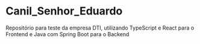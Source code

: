 # Canil_Senhor_Eduardo
Repositório para teste da empresa DTI, utilizando TypeScript e React para o Frontend e Java com Spring Boot para o Backend
